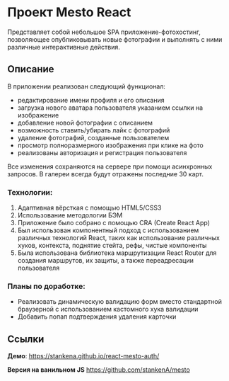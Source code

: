 # Проект Mesto React

Представляет собой небольшое SPA приложение-фотохостинг, позволяющее опубликовывать новые фотографии и выполнять с ними различные интерактивные действия.

## Описание

В приложении реализован следующий функционал: 
- редактирование имени профиля и его описания
- загрузка нового аватара пользователя указанием ссылки на изображение
- добавление новой фотографии с описанием
- возможность ставить/убирать лайк с фотографий
- удаление фотографий, созданные пользователем 
- просмотр полноразмерного изображения при клике на фото
- реализованы авторизация и регистрация пользователя

Все изменения сохраняются на сервере при помощи асинхронных запросов.
В галереи всегда будут отражены последние 30 карт.

### Технологии: 

1. Адаптивная вёрсткая с помощью HTML5/CSS3
2. Использование методологии БЭМ
3. Приложение было собрано с помощью CRA (Create React App)
4. Был использован компонентный подход с использованием различных технологий React, таких как использование различных хуков, контекста, поднятие стейта, рефы, чистые компоненты
5. Была использована библиотека маршрутизации React Router для создания маршрутов, их защиты, а также переадресации пользователя

### Планы по доработке: 

- Реализовать динамическую валидацию форм вместо стандартной браузерной с использованием кастомного хука валидации
- Добавить попап подтверждения удаления карточки

## Ссылки

**Демо**: https://stankena.github.io/react-mesto-auth/

**Версия на ванильном JS** https://github.com/stankenA/mesto
